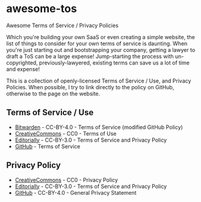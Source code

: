 # awesome-tos
Awesome Terms of Service / Privacy Policies

Which you're building your own SaaS or even creating a simple website, the list of things to consider for your own terms of service is daunting. When you're just starting out and bootstrapping your company, getting a lawyer to draft a ToS can be a large expense! Jump-starting the process with un-copyrighted, previously-lawyered, existing terms can save us a lot of time and expense!

This is a collection of openly-licensed Terms of Service / Use, and Privacy Policies. When possible, I try to link directly to the policy on GitHub, otherwise to the page on the website.

## Terms of Service / Use

* [Bitwarden](https://bitwarden.com/terms/) - CC-BY-4.0 - Terms of Service (modified GitHub Policy)
* [CreativeCommons](https://creativecommons.org/terms/) - CC0 - Terms of Use
* [Editorially](https://github.com/Editorially/terms/blob/master/terms.md) - CC-BY-3.0 - Terms of Service and Privacy Policy
* [GitHub](https://github.com/github/docs/blob/main/content/site-policy/github-terms/github-terms-of-service.md) - Terms of Service

## Privacy Policy

* [CreativeCommons](https://creativecommons.org/privacy/) - CC0 - Privacy Policy
* [Editorially](https://github.com/Editorially/terms/blob/master/terms.md) - CC-BY-3.0 - Terms of Service and Privacy Policy
* [GitHub](https://github.com/github/docs/blob/main/content/site-policy/privacy-policies/github-general-privacy-statement.md) - CC-BY-4.0 - General Privacy Statement
